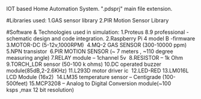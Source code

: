 IOT based Home Automation System.
".pdsprj" main file extension.

#Libraries used:
1.GAS sensor library
2.PIR Motion Sensor Library

#Software & Technologies used in simulation:
1.Proteus 8.9 professional - schematic design and code integration.
2.Raspberry Pi 4 model B -firmware
3.MOTOR-DC (5-12v,1000RPM) 
4.MQ-2 GAS SENSOR (300-10000 ppm)
5.NPN transistor 
6.PIR MOTION SENSOR (~ 7 meters , ~110 degree measuring angle)
7.RELAY module – 1channel 5v 
8.RESISTOR – 1k Ohm
9.TORCH_LDR sensor (50-100 k ohms)
10.DC operated buzzer module(85dB,2-2.6KHz)
11.L293D motor driver ic 
12.LED-RED
13.LM016L LCD Module (16x2) 
14.LM35 temperature sensor – Centigrade (100-500feet)
15.MCP3208 – Analog to Digital Conversion module(~100 ksps ,max 12 bit resolution)

